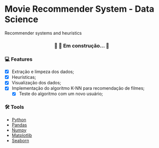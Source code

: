 # Movie Recommender System - Data Science

  Recommender systems and heuristics

<h3 align="center"> 
	🚧  🚀 Em construção...  🚧
</h3>

### :computer: Features

- [x] Extração e limpeza dos dados;
- [x] Heurísticas;
- [X] Visualização dos dados;
- [X] Implementação do algoritmo K-NN para recomendação de filmes;
  - [X] Teste do algoritmo com um novo usuário;

### 🛠 Tools

- [Python](https://www.python.org/)
- [Pandas](https://pandas.pydata.org/)
- [Numpy](https://numpy.org/)
- [Matplotlib](https://seaborn.pydata.org/)
- [Seaborn](https://matplotlib.org/)
